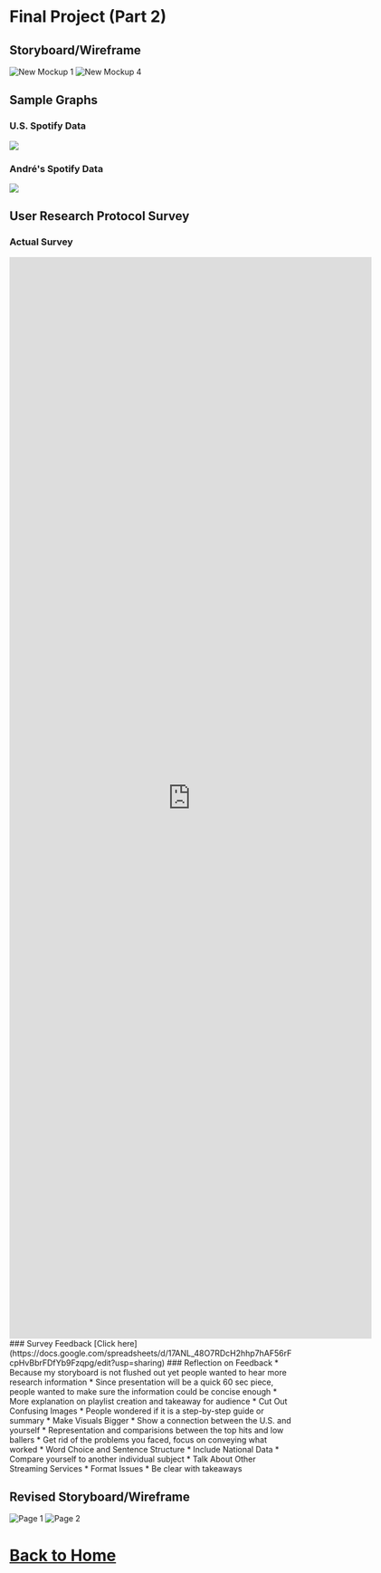 # Final Project (Part 2)
## Storyboard/Wireframe
![New Mockup 1](https://user-images.githubusercontent.com/54474707/69508156-e2f0bb00-0f02-11ea-842d-e35c201215f6.png)
![New Mockup 4](https://user-images.githubusercontent.com/54474707/69508172-f6038b00-0f02-11ea-9880-286d86831926.png)
## Sample Graphs
### U.S. Spotify Data
<div class='tableauPlaceholder' id='viz1574650712344' style='position: relative'><noscript><a href='#'><img alt=' ' src='https:&#47;&#47;public.tableau.com&#47;static&#47;images&#47;U_&#47;U_S_TopChartsSpotify-Dashboard&#47;Dashboard1&#47;1_rss.png' style='border: none' /></a></noscript><object class='tableauViz'  style='display:none;'><param name='host_url' value='https%3A%2F%2Fpublic.tableau.com%2F' /> <param name='embed_code_version' value='3' /> <param name='site_root' value='' /><param name='name' value='U_S_TopChartsSpotify-Dashboard&#47;Dashboard1' /><param name='tabs' value='no' /><param name='toolbar' value='yes' /><param name='static_image' value='https:&#47;&#47;public.tableau.com&#47;static&#47;images&#47;U_&#47;U_S_TopChartsSpotify-Dashboard&#47;Dashboard1&#47;1.png' /> <param name='animate_transition' value='yes' /><param name='display_static_image' value='yes' /><param name='display_spinner' value='yes' /><param name='display_overlay' value='yes' /><param name='display_count' value='yes' /></object></div><script type='text/javascript'> var divElement = document.getElementById('viz1574650712344'); var vizElement = divElement.getElementsByTagName('object')[0];                    if ( divElement.offsetWidth > 800 ) { vizElement.style.width='1000px';vizElement.style.height='827px';} else if ( divElement.offsetWidth > 500 ) { vizElement.style.width='1000px';vizElement.style.height='827px';} else { vizElement.style.width='100%';vizElement.style.height='727px';} var scriptElement = document.createElement('script');                    scriptElement.src = 'https://public.tableau.com/javascripts/api/viz_v1.js';                    vizElement.parentNode.insertBefore(scriptElement, vizElement); </script>

### André's Spotify Data
<div class='tableauPlaceholder' id='viz1574650504156' style='position: relative'><noscript><a href='#'><img alt=' ' src='https:&#47;&#47;public.tableau.com&#47;static&#47;images&#47;An&#47;AndrsSpotifyData&#47;Dashboard1&#47;1_rss.png' style='border: none' /></a></noscript><object class='tableauViz'  style='display:none;'><param name='host_url' value='https%3A%2F%2Fpublic.tableau.com%2F' /> <param name='embed_code_version' value='3' /> <param name='site_root' value='' /><param name='name' value='AndrsSpotifyData&#47;Dashboard1' /><param name='tabs' value='no' /><param name='toolbar' value='yes' /><param name='static_image' value='https:&#47;&#47;public.tableau.com&#47;static&#47;images&#47;An&#47;AndrsSpotifyData&#47;Dashboard1&#47;1.png' /> <param name='animate_transition' value='yes' /><param name='display_static_image' value='yes' /><param name='display_spinner' value='yes' /><param name='display_overlay' value='yes' /><param name='display_count' value='yes' /><param name='filter' value='publish=yes' /></object></div><script type='text/javascript'>var divElement = document.getElementById('viz1574650504156'); var vizElement = divElement.getElementsByTagName('object')[0];                    if ( divElement.offsetWidth > 800 ) { vizElement.style.width='1000px';vizElement.style.height='827px';} else if ( divElement.offsetWidth > 500 ) { vizElement.style.width='1000px';vizElement.style.height='827px';} else { vizElement.style.width='100%';vizElement.style.height='1327px';} var scriptElement = document.createElement('script');                    scriptElement.src = 'https://public.tableau.com/javascripts/api/viz_v1.js';                   vizElement.parentNode.insertBefore(scriptElement, vizElement); </script>

## User Research Protocol Survey
### Actual Survey
<iframe src="https://docs.google.com/forms/d/e/1FAIpQLSfJdhRQOwcdFuqwAzwIMLU3b_cZO95J7hB8SqW_-7f8whUnsg/viewform?embedded=true" width="640" height="1911" frameborder="0" marginheight="0" marginwidth="0">Loading…</iframe>
### Survey Feedback
[Click here](https://docs.google.com/spreadsheets/d/17ANL_48O7RDcH2hhp7hAF56rFcpHvBbrFDfYb9Fzqpg/edit?usp=sharing)
### Reflection on Feedback
* Because my storyboard is not flushed out yet people wanted to hear more research information
* Since presentation will be a quick 60 sec piece, people wanted to make sure the information could be concise enough
* More explanation on playlist creation and takeaway for audience
* Cut Out Confusing Images
* People wondered if it is a step-by-step guide or summary
* Make Visuals Bigger
* Show a connection between the U.S. and yourself
* Representation and comparisions between the top hits and low ballers
* Get rid of the problems you faced, focus on conveying what worked
* Word Choice and Sentence Structure
* Include National Data
* Compare yourself to another individual subject
* Talk About Other Streaming Services
* Format Issues
* Be clear with takeaways

## Revised Storyboard/Wireframe
![Page 1](https://user-images.githubusercontent.com/54474707/69513532-125cf300-0f16-11ea-9d0a-db238ffc9885.png)
![Page 2](https://user-images.githubusercontent.com/54474707/69513560-27398680-0f16-11ea-82ca-f3f019b136ae.png)
# [Back to Home](/README.md)
